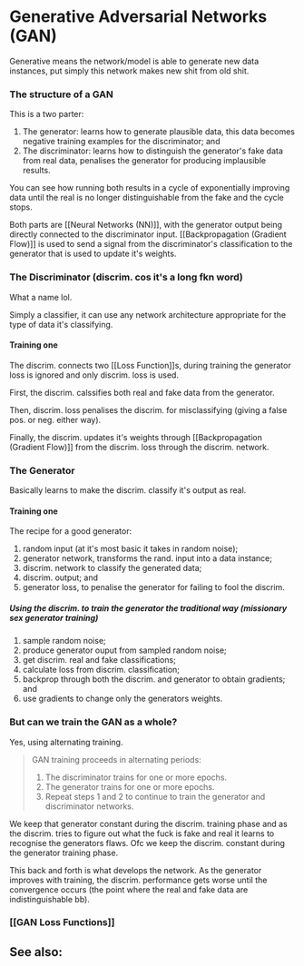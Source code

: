 # Generative Adversarial Networks (GAN)

Generative means the network/model is able to generate new data instances, put simply this network makes new shit from old shit.

### The structure of a GAN

This is a two parter:
1. The generator: learns how to generate plausible data, this data becomes negative training examples for the discriminator; and
2. The discriminator: learns how to distinguish the generator's fake data from real data, penalises the generator for producing implausible results.

You can see how running both results in a cycle of exponentially improving data until the real is no longer distinguishable from the fake and the cycle stops.

Both parts are [[Neural Networks (NN)]], with the generator output being directly connected to the discriminator input. [[Backpropagation (Gradient Flow)]] is used to send a signal from the discriminator's classification to the generator that is used to update it's weights.


### The Discriminator (discrim. cos it's a long fkn word)

What a name lol.

Simply a classifier, it can use any network architecture appropriate for the type of data it's classifying.

#### Training one

The discrim. connects two [[Loss Function]]s, during training the generator loss is ignored and only discrim. loss is used.

First, the discrim. calssifies both real and fake data from the generator.

Then, discrim. loss penalises the discrim. for misclassifying (giving a false pos. or neg. either way).

Finally, the discrim. updates it's weights through [[Backpropagation (Gradient Flow)]] from the discrim. loss through the discrim. network.

### The Generator

Basically learns to make the discrim. classify it's output as real.

#### Training one

The recipe for a good generator:
1. random input (at it's most basic it takes in random noise);
2. generator network, transforms the rand. input into a data instance;
3. discrim. network to classify the generated data;
4. discrim. output; and
5. generator loss, to penalise the generator for failing to fool the discrim.

##### Using the discrim. to train the generator the traditional way (missionary sex generator training)

1. sample random noise;
2. produce generator ouput from sampled random noise;
3. get discrim. real and fake classifications;
4. calculate loss from discrim. classification;
5. backprop through both the discrim. and generator to obtain gradients; and
6. use gradients to change only the generators weights.

### But can we train the GAN as a whole?

Yes, using alternating training.

> GAN training proceeds in alternating periods:
> 1.  The discriminator trains for one or more epochs.
> 2.  The generator trains for one or more epochs.
> 3.  Repeat steps 1 and 2 to continue to train the generator and discriminator networks.

We keep that generator constant during the discrim. training phase and as the discrim. tries to figure out what the fuck is fake and real it learns to recognise the generators flaws. Ofc we keep the discrim. constant during the generator training phase.

This back and forth is what develops the network. As the generator improves with training, the discrim. performance gets worse until the convergence occurs (the point where the real and fake data are indistinguishable bb).

### [[GAN Loss Functions]]

See also:
- 

